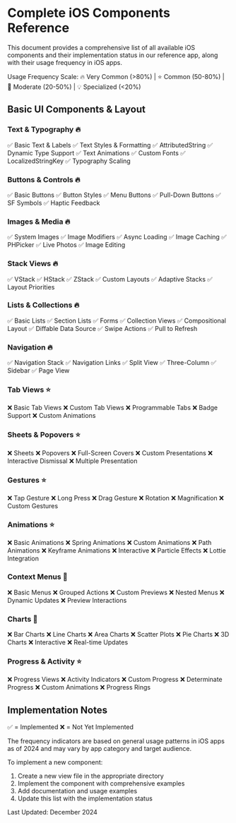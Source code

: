 # Complete iOS Components Reference

This document provides a comprehensive list of all available iOS components and their implementation status in our reference app, along with their usage frequency in iOS apps.

Usage Frequency Scale: 🔥 Very Common (>80%) | ⭐ Common (50-80%) | 📱 Moderate (20-50%) | 💡 Specialized (<20%)

## Basic UI Components & Layout

### Text & Typography 🔥
✅ Basic Text & Labels
✅ Text Styles & Formatting
✅ AttributedString
✅ Dynamic Type Support
✅ Text Animations
✅ Custom Fonts
✅ LocalizedStringKey
✅ Typography Scaling

### Buttons & Controls 🔥
✅ Basic Buttons
✅ Button Styles
✅ Menu Buttons
✅ Pull-Down Buttons
✅ SF Symbols
✅ Haptic Feedback

### Images & Media 🔥
✅ System Images
✅ Image Modifiers
✅ Async Loading
✅ Image Caching
✅ PHPicker
✅ Live Photos
✅ Image Editing

### Stack Views 🔥
✅ VStack
✅ HStack
✅ ZStack
✅ Custom Layouts
✅ Adaptive Stacks
✅ Layout Priorities

### Lists & Collections 🔥
✅ Basic Lists
✅ Section Lists
✅ Forms
✅ Collection Views
✅ Compositional Layout
✅ Diffable Data Source
✅ Swipe Actions
✅ Pull to Refresh

### Navigation 🔥
✅ Navigation Stack
✅ Navigation Links
✅ Split View
✅ Three-Column
✅ Sidebar
✅ Page View

### Tab Views ⭐
❌ Basic Tab Views
❌ Custom Tab Views
❌ Programmable Tabs
❌ Badge Support
❌ Custom Animations

### Sheets & Popovers ⭐
❌ Sheets
❌ Popovers
❌ Full-Screen Covers
❌ Custom Presentations
❌ Interactive Dismissal
❌ Multiple Presentation

### Gestures ⭐
❌ Tap Gesture
❌ Long Press
❌ Drag Gesture
❌ Rotation
❌ Magnification
❌ Custom Gestures

### Animations ⭐
❌ Basic Animations
❌ Spring Animations
❌ Custom Animations
❌ Path Animations
❌ Keyframe Animations
❌ Interactive
❌ Particle Effects
❌ Lottie Integration

### Context Menus 📱
❌ Basic Menus
❌ Grouped Actions
❌ Custom Previews
❌ Nested Menus
❌ Dynamic Updates
❌ Preview Interactions

### Charts 📱
❌ Bar Charts
❌ Line Charts
❌ Area Charts
❌ Scatter Plots
❌ Pie Charts
❌ 3D Charts
❌ Interactive
❌ Real-time Updates

### Progress & Activity ⭐
❌ Progress Views
❌ Activity Indicators
❌ Custom Progress
❌ Determinate Progress
❌ Custom Animations
❌ Progress Rings

## Implementation Notes

✅ = Implemented
❌ = Not Yet Implemented

The frequency indicators are based on general usage patterns in iOS apps as of 2024 and may vary by app category and target audience.

To implement a new component:
1. Create a new view file in the appropriate directory
2. Implement the component with comprehensive examples
3. Add documentation and usage examples
4. Update this list with the implementation status

Last Updated: December 2024